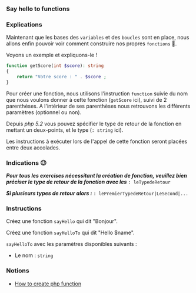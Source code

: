### Say hello to functions

### Explications

Maintenant que les bases des `variables` et des `boucles` sont en place, nous allons enfin pouvoir voir comment construire nos propres `fonctions` 👀.

Voyons un exemple et expliquons-le !

```php
function getScore(int $score): string
{
    return "Votre score : " . $score ;
}
```

Pour créer une fonction, nous utilisons l'instruction `function` suivie du nom que nous voulons donner à cette fonction (`getScore` ici), suivi de 2 parenthèses. A l'intérieur de ses parenthèses nous retrouvons les différents paramètres (optionnel ou non).

Depuis _php 5.2_ vous pouvez spécifier le type de retour de la fonction en mettant un deux-points, et le type (`: string` ici).

Les instructions à exécuter lors de l'appel de cette fonction seront placées entre deux accolades.

### Indications 😉

***Pour tous les exercises nécessitant la création de fonction, veuillez bien préciser le type de retour de la fonction avec les***
`: leTypedeRetour`

***Si plusieurs types de retour alors :*** `: lePremierTypedeRetour|LeSecond|...`

### Instructions

Créez une fonction `sayHello` qui dit "Bonjour".

Créez une fonction `sayHelloTo` qui dit "Hello $name".

`sayHelloTo` avec les paramètres disponibles suivants :
- Le nom : `string`

### Notions

- [How to create php function](https://www.w3schools.com/php/php_functions.asp)